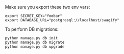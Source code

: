 Make sure you export these two env vars:

```
export SECRET_KEY="foobar"
export DATABASE_URL="postgresql://localhost/swagify"
```


To perform DB migrations:

```
python manage.py db init
python manage.py db migrate
python manage.py db upgrade
```
